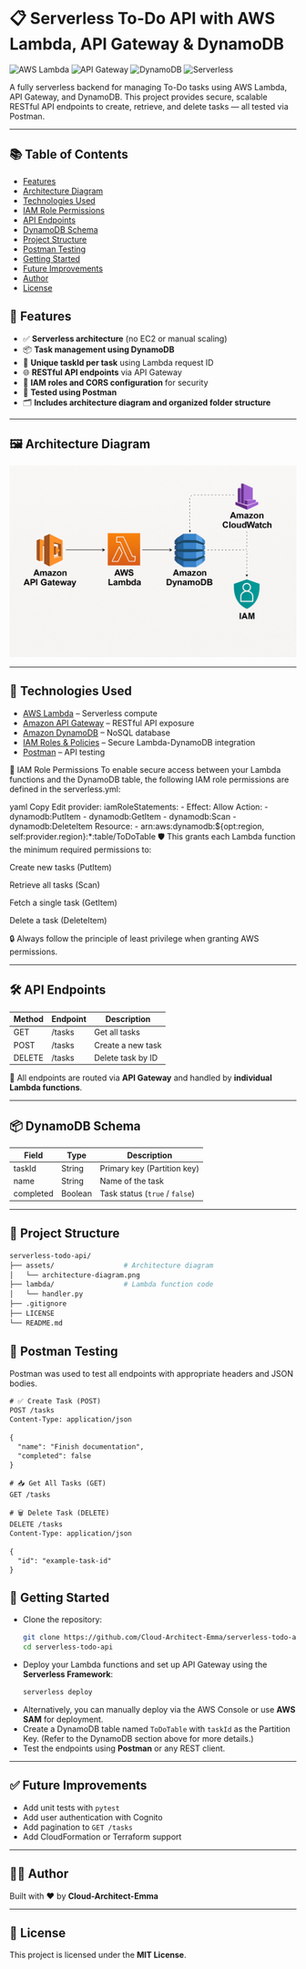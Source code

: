 # 📋 Serverless To-Do API with AWS Lambda, API Gateway & DynamoDB

![AWS Lambda](https://img.shields.io/badge/AWS-Lambda-orange?logo=awslambda&logoColor=white)
![API Gateway](https://img.shields.io/badge/AWS-API_Gateway-blueviolet?logo=amazon-aws&logoColor=white)
![DynamoDB](https://img.shields.io/badge/AWS-DynamoDB-blue?logo=amazon-dynamodb&logoColor=white)
![Serverless](https://img.shields.io/badge/Architecture-Serverless-success?logo=serverless&logoColor=white)

A fully serverless backend for managing To-Do tasks using AWS Lambda, API Gateway, and DynamoDB. This project provides secure, scalable RESTful API endpoints to create, retrieve, and delete tasks — all tested via Postman.

---
## 📚 Table of Contents

- [Features](#-features)
- [Architecture Diagram](#️-architecture-diagram)
- [Technologies Used](#-technologies-used)
- [IAM Role Permissions](#-iam-role-permissions)
- [API Endpoints](#-api-endpoints)
- [DynamoDB Schema](#-dynamodb-schema)
- [Project Structure](#-project-structure)
- [Postman Testing](#-postman-testing)
- [Getting Started](#-getting-started)
- [Future Improvements](#-future-improvements)
- [Author](#-author)
- [License](#-license)

## 📌 Features

- ✅ **Serverless architecture** (no EC2 or manual scaling)
- 📦 **Task management using DynamoDB**
- 🧠 **Unique taskId per task** using Lambda request ID
- 🌐 **RESTful API endpoints** via API Gateway
- 🔐 **IAM roles and CORS configuration** for security
- 🧪 **Tested using Postman**
- 🗂️ **Includes architecture diagram and organized folder structure**

---

## 🖼️ Architecture Diagram

![Architecture Diagram](./assets/architecture-diagram.jpg)

---

## 🚀 Technologies Used

- [AWS Lambda](https://aws.amazon.com/lambda/) – Serverless compute  
- [Amazon API Gateway](https://aws.amazon.com/api-gateway/) – RESTful API exposure  
- [Amazon DynamoDB](https://aws.amazon.com/dynamodb/) – NoSQL database  
- [IAM Roles & Policies](https://docs.aws.amazon.com/IAM/latest/UserGuide/access_policies.html) – Secure Lambda-DynamoDB integration  
- [Postman](https://www.postman.com/) – API testing 

📜 IAM Role Permissions
To enable secure access between your Lambda functions and the DynamoDB table, the following IAM role permissions are defined in the serverless.yml:

yaml
Copy
Edit
provider:
  iamRoleStatements:
    - Effect: Allow
      Action:
        - dynamodb:PutItem
        - dynamodb:GetItem
        - dynamodb:Scan
        - dynamodb:DeleteItem
      Resource:
        - arn:aws:dynamodb:${opt:region, self:provider.region}:*:table/ToDoTable
🛡️ This grants each Lambda function the minimum required permissions to:

Create new tasks (PutItem)

Retrieve all tasks (Scan)

Fetch a single task (GetItem)

Delete a task (DeleteItem)

🔒 Always follow the principle of least privilege when granting AWS permissions.

---

## 🛠️ API Endpoints

| Method | Endpoint | Description         |
|--------|----------|---------------------|
| GET    | /tasks   | Get all tasks       |
| POST   | /tasks   | Create a new task   |
| DELETE | /tasks   | Delete task by ID   |

🔄 All endpoints are routed via **API Gateway** and handled by **individual Lambda functions**.

---

## 📦 DynamoDB Schema

| Field     | Type    | Description                      |
|-----------|---------|----------------------------------|
| taskId    | String  | Primary key (Partition key)      |
| name      | String  | Name of the task                 |
| completed | Boolean | Task status (`true` / `false`)   |

---

## 📁 Project Structure

```bash
serverless-todo-api/
├── assets/                 # Architecture diagram
│   └── architecture-diagram.png
├── lambda/                 # Lambda function code
│   └── handler.py
├── .gitignore
├── LICENSE
└── README.md
```

## 🧪 Postman Testing

Postman was used to test all endpoints with appropriate headers and JSON bodies.

```http
# ✅ Create Task (POST)
POST /tasks
Content-Type: application/json

{
  "name": "Finish documentation",
  "completed": false
}

# 📥 Get All Tasks (GET)
GET /tasks

# 🗑️ Delete Task (DELETE)
DELETE /tasks
Content-Type: application/json

{
  "id": "example-task-id"
}
```
## 📌 Getting Started

- Clone the repository:
    ```bash
    git clone https://github.com/Cloud-Architect-Emma/serverless-todo-api.git
    cd serverless-todo-api
    ```
- Deploy your Lambda functions and set up API Gateway using the **Serverless Framework**:
    ```bash
    serverless deploy
    ```
- Alternatively, you can manually deploy via the AWS Console or use **AWS SAM** for deployment.
- Create a DynamoDB table named `ToDoTable` with `taskId` as the Partition Key. (Refer to the DynamoDB section above for more details.)
- Test the endpoints using **Postman** or any REST client.


---

## ✅ Future Improvements

- Add unit tests with `pytest`  
- Add user authentication with Cognito  
- Add pagination to `GET /tasks`  
- Add CloudFormation or Terraform support


---

## 👨‍💻 Author
Built with ❤️ by **Cloud-Architect-Emma**


---

## 📜 License
This project is licensed under the **MIT License**.
